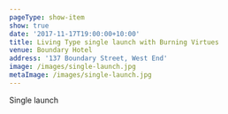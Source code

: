 ```yaml
---
pageType: show-item
show: true
date: '2017-11-17T19:00:00+10:00'
title: Living Type single launch with Burning Virtues
venue: Boundary Hotel
address: '137 Boundary Street, West End'
image: /images/single-launch.jpg
metaImage: /images/single-launch.jpg
---
```

Single launch

